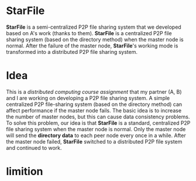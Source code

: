 # StarFile
**StarFile** is a semi-centralized P2P file sharing system that we developed based on A's work (thanks to them). **StarFile** is a centralized P2P file sharing system (based on the directory method) when the master node is normal. After the failure of the master node, **StarFile**'s working mode is transformed into a distributed P2P file sharing system.

# Idea
This is a *distributed computing course assignment* that my partner (A, B) and I are working on developing a P2P file sharing system. A simple centralized P2P file-sharing system (based on the directory method) can affect performance if the master node fails. The basic idea is to increase the number of master nodes, but this can cause data consistency problems. To solve this problem, our idea is that **StarFile** is a standard, centralized P2P file sharing system when the master node is normal. Only the master node will send the **directory data** to each peer node every once in a while. After the master node failed, **StarFile** switched to a distributed P2P file system and continued to work.

# limition